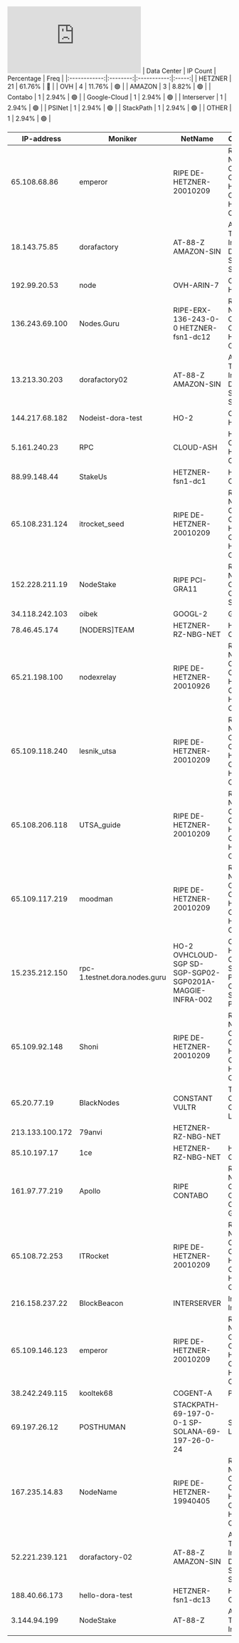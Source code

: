 ![Diagramm](https://github.com/obajay/StateSync-snapshots/blob/main/Projects/Dora/1/README.md)
| Data Center | IP Count | Percentage | Freq |
|:------------:|:--------:|:-----------:|:-----:|
| HETZNER | 21 | 61.76% | 🔴 |
| OVH | 4 | 11.76% | 🟢 |
| AMAZON | 3 | 8.82% | 🟢 |
| Contabo | 1 | 2.94% | 🟢 |
| Google-Cloud | 1 | 2.94% | 🟢 |
| Interserver | 1 | 2.94% | 🟢 |
| PSINet | 1 | 2.94% | 🟢 |
| StackPath | 1 | 2.94% | 🟢 |
| OTHER | 1 | 2.94% | 🟢 |

<!-- START_TABLE -->
| IP-address | Moniker | NetName | Organization |
|-------------|-------------|-------------|-------------|
| 65.108.68.86 | emperor | RIPE DE-HETZNER-20010209 | RIPE Network Coordination Centre Hetzner Online GmbH Hetzner Online GmbH |
| 18.143.75.85 | dorafactory | AT-88-Z AMAZON-SIN | Amazon Technologies Inc. Amazon Data Services Singapore |
| 192.99.20.53 | node | OVH-ARIN-7 | OVH Hosting, Inc. |
| 136.243.69.100 | Nodes.Guru | RIPE-ERX-136-243-0-0 HETZNER-fsn1-dc12 | RIPE Network Coordination Centre Hetzner Online GmbH |
| 13.213.30.203 | dorafactory02 | AT-88-Z AMAZON-SIN | Amazon Technologies Inc. Amazon Data Services Singapore |
| 144.217.68.182 | Nodeist-dora-test | HO-2 | OVH Hosting, Inc. |
| 5.161.240.23 | RPC | CLOUD-ASH | Hetzner Online GmbH Hetzner Online GmbH |
| 88.99.148.44 | StakeUs | HETZNER-fsn1-dc1 | Hetzner Online GmbH |
| 65.108.231.124 | itrocket_seed | RIPE DE-HETZNER-20010209 | RIPE Network Coordination Centre Hetzner Online GmbH Hetzner Online GmbH |
| 152.228.211.19 | NodeStake | RIPE PCI-GRA11 | RIPE Network Coordination Centre OVH SAS |
| 34.118.242.103 | oibek | GOOGL-2 | Google LLC |
| 78.46.45.174 | [NODERS]TEAM | HETZNER-RZ-NBG-NET | Hetzner Online GmbH |
| 65.21.198.100 | nodexrelay | RIPE DE-HETZNER-20010926 | RIPE Network Coordination Centre Hetzner Online GmbH Hetzner Online GmbH |
| 65.109.118.240 | lesnik_utsa | RIPE DE-HETZNER-20010209 | RIPE Network Coordination Centre Hetzner Online GmbH Hetzner Online GmbH |
| 65.108.206.118 | UTSA_guide | RIPE DE-HETZNER-20010209 | RIPE Network Coordination Centre Hetzner Online GmbH Hetzner Online GmbH |
| 65.109.117.219 | moodman | RIPE DE-HETZNER-20010209 | RIPE Network Coordination Centre Hetzner Online GmbH Hetzner Online GmbH |
| 15.235.212.150 | rpc-1.testnet.dora.nodes.guru | HO-2 OVHCLOUD-SGP SD-SGP-SGP02-SGP0201A-MAGGIE-INFRA-002 | OVH Hosting, Inc. OVH Singapore PTE. LTD OVH Singapore PTE. LTD |
| 65.109.92.148 | Shoni | RIPE DE-HETZNER-20010209 | RIPE Network Coordination Centre Hetzner Online GmbH Hetzner Online GmbH |
| 65.20.77.19 | BlackNodes | CONSTANT VULTR | The Constant Company, LLC |
| 213.133.100.172 | 79anvi | HETZNER-RZ-NBG-NET |  |
| 85.10.197.17 | 1ce | HETZNER-RZ-NBG-NET | Hetzner Online GmbH |
| 161.97.77.219 | Apollo | RIPE CONTABO | RIPE Network Coordination Centre Contabo GmbH |
| 65.108.72.253 | ITRocket | RIPE DE-HETZNER-20010209 | RIPE Network Coordination Centre Hetzner Online GmbH Hetzner Online GmbH |
| 216.158.237.22 | BlockBeacon | INTERSERVER | Interserver, Inc |
| 65.109.146.123 | emperor | RIPE DE-HETZNER-20010209 | RIPE Network Coordination Centre Hetzner Online GmbH Hetzner Online GmbH |
| 38.242.249.115 | kooltek68 | COGENT-A | PSINet, Inc. |
| 69.197.26.12 | POSTHUMAN | STACKPATH-69-197-0-0-1 SP-SOLANA-69-197-26-0-24 | StackPath, LLC. |
| 167.235.14.83 | NodeName | RIPE DE-HETZNER-19940405 | RIPE Network Coordination Centre Hetzner Online GmbH Hetzner Online GmbH |
| 52.221.239.121 | dorafactory-02 | AT-88-Z AMAZON-SIN | Amazon Technologies Inc. Amazon Data Services Singapore |
| 188.40.66.173 | hello-dora-test | HETZNER-fsn1-dc13 | Hetzner Online GmbH |
| 3.144.94.199 | NodeStake | AT-88-Z | Amazon Technologies Inc. |

<!-- END_TABLE -->